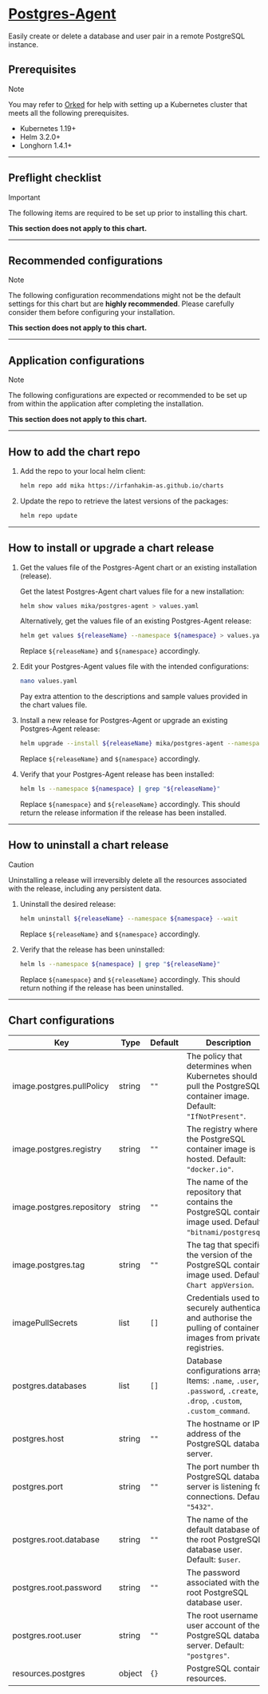 # [Postgres-Agent](https://github.com/postgres/postgres)

Easily create or delete a database and user pair in a remote PostgreSQL instance.

## Prerequisites

> [!NOTE]  
> You may refer to [Orked](https://github.com/irfanhakim-as/orked) for help with setting up a Kubernetes cluster that meets all the following prerequisites.

- Kubernetes 1.19+
- Helm 3.2.0+
- Longhorn 1.4.1+

---

## Preflight checklist

> [!IMPORTANT]  
> The following items are required to be set up prior to installing this chart.

**This section does not apply to this chart.**

---

## Recommended configurations

> [!NOTE]  
> The following configuration recommendations might not be the default settings for this chart but are **highly recommended**. Please carefully consider them before configuring your installation.

**This section does not apply to this chart.**

---

## Application configurations

> [!NOTE]  
> The following configurations are expected or recommended to be set up from within the application after completing the installation.

**This section does not apply to this chart.**

---

## How to add the chart repo

1. Add the repo to your local helm client:

    ```sh
    helm repo add mika https://irfanhakim-as.github.io/charts
    ```

2. Update the repo to retrieve the latest versions of the packages:

    ```sh
    helm repo update
    ```

---

## How to install or upgrade a chart release

1. Get the values file of the Postgres-Agent chart or an existing installation (release).

    Get the latest Postgres-Agent chart values file for a new installation:

    ```sh
    helm show values mika/postgres-agent > values.yaml
    ```

    Alternatively, get the values file of an existing Postgres-Agent release:

    ```sh
    helm get values ${releaseName} --namespace ${namespace} > values.yaml
    ```

    Replace `${releaseName}` and `${namespace}` accordingly.

2. Edit your Postgres-Agent values file with the intended configurations:

    ```sh
    nano values.yaml
    ```

    Pay extra attention to the descriptions and sample values provided in the chart values file.

3. Install a new release for Postgres-Agent or upgrade an existing Postgres-Agent release:

    ```sh
    helm upgrade --install ${releaseName} mika/postgres-agent --namespace ${namespace} --create-namespace --values values.yaml --wait
    ```

    Replace `${releaseName}` and `${namespace}` accordingly.

4. Verify that your Postgres-Agent release has been installed:

    ```sh
    helm ls --namespace ${namespace} | grep "${releaseName}"
    ```

    Replace `${namespace}` and `${releaseName}` accordingly. This should return the release information if the release has been installed.

---

## How to uninstall a chart release

> [!CAUTION]  
> Uninstalling a release will irreversibly delete all the resources associated with the release, including any persistent data.

1. Uninstall the desired release:

    ```sh
    helm uninstall ${releaseName} --namespace ${namespace} --wait
    ```

    Replace `${releaseName}` and `${namespace}` accordingly.

2. Verify that the release has been uninstalled:

    ```sh
    helm ls --namespace ${namespace} | grep "${releaseName}"
    ```

    Replace `${namespace}` and `${releaseName}` accordingly. This should return nothing if the release has been uninstalled.

---

## Chart configurations

| Key | Type | Default | Description |
|-----|------|---------|-------------|
| image.postgres.pullPolicy | string | `""` | The policy that determines when Kubernetes should pull the PostgreSQL container image. Default: `"IfNotPresent"`. |
| image.postgres.registry | string | `""` | The registry where the PostgreSQL container image is hosted. Default: `"docker.io"`. |
| image.postgres.repository | string | `""` | The name of the repository that contains the PostgreSQL container image used. Default: `"bitnami/postgresql"`. |
| image.postgres.tag | string | `""` | The tag that specifies the version of the PostgreSQL container image used. Default: `Chart appVersion`. |
| imagePullSecrets | list | `[]` | Credentials used to securely authenticate and authorise the pulling of container images from private registries. |
| postgres.databases | list | `[]` | Database configurations array. Items: `.name`, `.user`, `.password`, `.create`, `.drop`, `.custom`, `.custom_command`. |
| postgres.host | string | `""` | The hostname or IP address of the PostgreSQL database server. |
| postgres.port | string | `""` | The port number the PostgreSQL database server is listening for connections. Default: `"5432"`. |
| postgres.root.database | string | `""` | The name of the default database of the root PostgreSQL database user. Default: `$user`. |
| postgres.root.password | string | `""` | The password associated with the root PostgreSQL database user. |
| postgres.root.user | string | `""` | The root username or user account of the PostgreSQL database server. Default: `"postgres"`. |
| resources.postgres | object | `{}` | PostgreSQL container resources. |